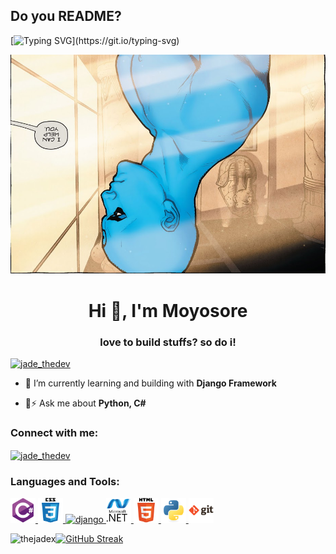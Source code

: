 ## Do you README?
[![Typing SVG](https://readme-typing-svg.herokuapp.com?size=30&color=C0BD8D&center=true&multiline=true&width=800&lines="There+Is+No+Future.+There+Is+No+Past.")](https://git.io/typing-svg)

<img src="https://github.com/joethesaint/joethesaint/raw/main/watchman.png">

<h1 align="center">Hi 👋, I'm Moyosore</h1>
<h3 align="center">love to build stuffs? so do i!</h3>

<p align="left"> <a href="https://twitter.com/thejade_xx" target="blank"><img src="https://img.shields.io/twitter/follow/jade_thedev?logo=twitter&style=for-the-badge" alt="jade_thedev" /></a> </p>

- 🌱 I’m currently learning and building with **Django Framework**

- 💬⚡ Ask me about **Python, C#** 

<h3 align="left">Connect with me:</h3>
<p align="left">
<a href="https://twitter.com/thejade_xx" target="blank"><img align="center" src="https://raw.githubusercontent.com/rahuldkjain/github-profile-readme-generator/master/src/images/icons/Social/twitter.svg" alt="jade_thedev" height="30" width="40" /></a>
</p>

<h3 align="left">Languages and Tools:</h3>
<p align="left"> <a href="https://www.w3schools.com/cs/" target="_blank" rel="noreferrer"> <img src="https://raw.githubusercontent.com/devicons/devicon/master/icons/csharp/csharp-original.svg" alt="csharp" width="40" height="40"/> </a> <a href="https://www.w3schools.com/css/" target="_blank" rel="noreferrer"> <img src="https://raw.githubusercontent.com/devicons/devicon/master/icons/css3/css3-original-wordmark.svg" alt="css3" width="40" height="40"/> </a> <a href="https://www.djangoproject.com/" target="_blank" rel="noreferrer"> <img src="https://cdn.worldvectorlogo.com/logos/django.svg" alt="django" width="40" height="40"/> </a> <a href="https://dotnet.microsoft.com/" target="_blank" rel="noreferrer"> <img src="https://raw.githubusercontent.com/devicons/devicon/master/icons/dot-net/dot-net-original-wordmark.svg" alt="dotnet" width="40" height="40"/> </a> <a href="https://www.w3.org/html/" target="_blank" rel="noreferrer"> <img src="https://raw.githubusercontent.com/devicons/devicon/master/icons/html5/html5-original-wordmark.svg" alt="html5" width="40" height="40"/> </a> <a href="https://www.python.org" target="_blank" rel="noreferrer"> <img src="https://raw.githubusercontent.com/devicons/devicon/master/icons/python/python-original.svg" alt="python" width="40" height="40"/> <img src="https://github.com/devicons/devicon/blob/master/icons/git/git-original-wordmark.svg" title="Git" **alt="Git" width="40" height="40"/></a> </p>

<p><img align="left" src="https://github-readme-stats.vercel.app/api/top-langs?username=thejadex&show_icons=true&theme=dark&locale=en&layout=compact" alt="thejadex" /></p>

[![GitHub Streak](http://github-readme-streak-stats.herokuapp.com?user=TheJadeX&theme=dracula&hide_border=true)](https://git.io/streak-stats)
